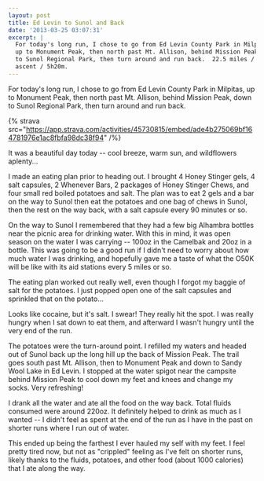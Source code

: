 ```yaml
---
layout: post
title: Ed Levin to Sunol and Back
date: '2013-03-25 03:07:31'
excerpt: |
  For today's long run, I chose to go from Ed Levin County Park in Milpitas,
  up to Monument Peak, then north past Mt. Allison, behind Mission Peak, down
  to Sunol Regional Park, then turn around and run back.  22.5 miles / 5000 ft
  ascent / 5h20m.
---
```


For today's long run, I chose to go from Ed Levin County Park in Milpitas, up to Monument Peak, then north past Mt. Allison, behind Mission Peak, down to Sunol Regional Park, then turn around and run back.

{% strava src="https://app.strava.com/activities/45730815/embed/ade4b275069bf164781976e1ac8fbfa98dc38f94" /%}

It was a beautiful day today -- cool breeze, warm sun, and wildflowers aplenty...

I made an eating plan prior to heading out. I brought 4 Honey Stinger gels, 4 salt capsules, 2 Whenever Bars, 2 packages of Honey Stinger Chews, and four small red boiled potatoes and salt. The plan was to eat 2 gels and a bar on the way to Sunol then eat the potatoes and one bag of chews in Sunol, then the rest on the way back, with a salt capsule every 90 minutes or so.

On the way to Sunol I remembered that they had a few big Alhambra bottles near the picnic area for drinking water. With this in mind, it was open season on the water I was carrying -- 100oz in the Camelbak and 20oz in a bottle. This was going to be a good run if I didn't need to worry about how much water I was drinking, and hopefully gave me a taste of what the O50K will be like with its aid stations every 5 miles or so.

The eating plan worked out really well, even though I forgot my baggie of salt for the potatoes. I just popped open one of the salt capsules and sprinkled that on the potato...

Looks like cocaine, but it's salt. I swear! They really hit the spot. I was really hungry when I sat down to eat them, and afterward I wasn't hungry until the very end of the run.

The potatoes were the turn-around point. I refilled my waters and headed out of Sunol back up the long hill up the back of Mission Peak. The trail goes south past Mt. Allison, then to Monument Peak and down to Sandy Wool Lake in Ed Levin. I stopped at the water spigot near the campsite behind Mission Peak to cool down my feet and knees and change my socks. Very refreshing!

I drank all the water and ate all the food on the way back. Total fluids consumed were around 220oz. It definitely helped to drink as much as I wanted -- I didn't feel as spent at the end of the run as I have in the past on shorter runs where I run out of water.

This ended up being the farthest I ever hauled my self with my feet. I feel pretty tired now, but not as "crippled" feeling as I've felt on shorter runs, likely thanks to the fluids, potatoes, and other food (about 1000 calories) that I ate along the way.
